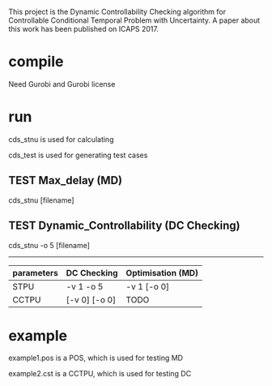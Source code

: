 This project is the Dynamic Controllability Checking algorithm for Controllable Conditional Temporal Problem with Uncertainty.
A paper about this work has been published on ICAPS 2017.


# compile
   Need Gurobi and Gurobi license

# run
   cds_stnu is used for calculating
   
   cds_test is used for generating test cases

## TEST Max_delay (MD)
   cds_stnu [filename]

## TEST Dynamic_Controllability (DC Checking)
   cds_stnu -o 5 [filename]
   
---------------------
|   parameters     | DC Checking           | Optimisation (MD)  |
| ------------- |-------------|-----|
| STPU      | -v 1 -o 5 | -v 1 [-o 0] |
| CCTPU     | [-v 0] [-o 0] |   TODO |


# example
   example1.pos is a POS, which is used for testing MD
   
   example2.cst is a CCTPU, which is used for testing DC




